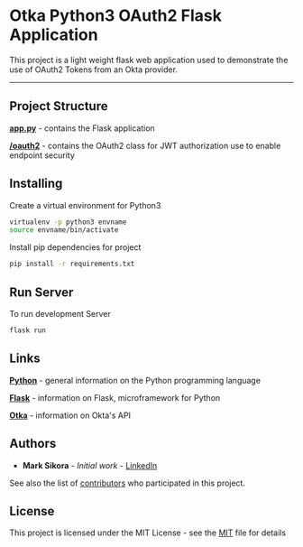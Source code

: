 # Otka Python3 OAuth2 Flask Application

This project is a light weight flask web application used to demonstrate the use of OAuth2 Tokens
from an Okta provider.

---

## Project Structure

**[app.py](app.py)** - contains the Flask application

**[/oauth2](./oauth2/oauth2.py)** - contains the OAuth2 class for JWT authorization use to enable endpoint security

## Installing

Create a virtual environment for Python3

```bash
virtualenv -p python3 envname
source envname/bin/activate
```

Install pip dependencies for project

```bash
pip install -r requirements.txt
```

## Run Server

To run development Server

```bash
flask run
```

## Links

**[Python](https://www.python.org/)** - general information on the Python programming language

**[Flask](http://flask.pocoo.org/)** - information on Flask, microframework for Python

**[Otka](https://developer.okta.com/docs/api/resources/oidc#keys)** - information on Okta's API

## Authors

* **Mark Sikora** - *Initial work* - [LinkedIn](https://www.linkedin.com/in/mark-m-sikora/)

See also the list of [contributors](https://github.com/your/project/contributors) who participated in this project.

## License

This project is licensed under the MIT License - see the [MIT](https://opensource.org/licenses/MIT) file for details